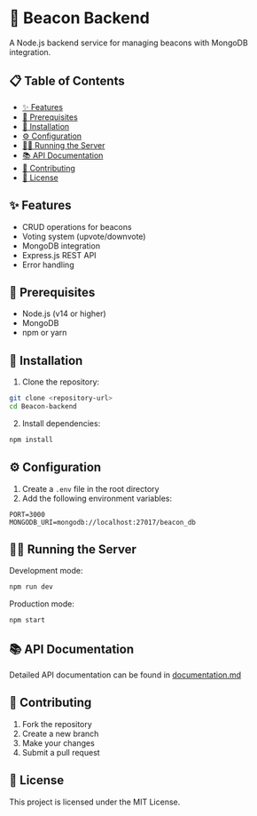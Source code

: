 # 🌟 Beacon Backend

A Node.js backend service for managing beacons with MongoDB integration.

## 📋 Table of Contents
- [✨ Features](#-features)
- [🔧 Prerequisites](#-prerequisites)
- [🚀 Installation](#-installation)
- [⚙️ Configuration](#️-configuration)
- [🏃‍♂️ Running the Server](#️-running-the-server)
- [📚 API Documentation](#-api-documentation)
- [🤝 Contributing](#-contributing)
- [📝 License](#-license)

## ✨ Features
- CRUD operations for beacons
- Voting system (upvote/downvote)
- MongoDB integration
- Express.js REST API
- Error handling

## 🔧 Prerequisites
- Node.js (v14 or higher)
- MongoDB
- npm or yarn

## 🚀 Installation
1. Clone the repository:
```bash
git clone <repository-url>
cd Beacon-backend
```

2. Install dependencies:
```bash
npm install
```

## ⚙️ Configuration
1. Create a `.env` file in the root directory
2. Add the following environment variables:
```env
PORT=3000
MONGODB_URI=mongodb://localhost:27017/beacon_db
```

## 🏃‍♂️ Running the Server
Development mode:
```bash
npm run dev
```

Production mode:
```bash
npm start
```

## 📚 API Documentation
Detailed API documentation can be found in [documentation.md](./documentation.md)

## 🤝 Contributing
1. Fork the repository
2. Create a new branch
3. Make your changes
4. Submit a pull request

## 📝 License
This project is licensed under the MIT License.
